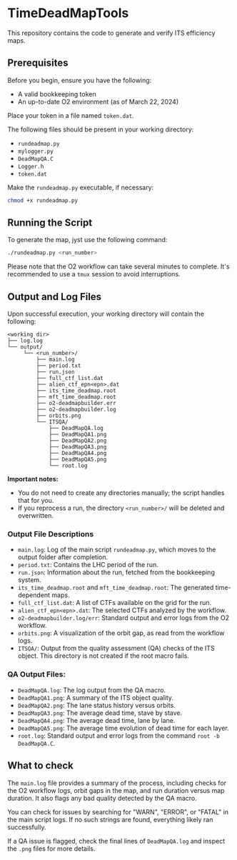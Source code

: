 
# TimeDeadMapTools

This repository contains the code to generate and verify ITS efficiency maps.

## Prerequisites

Before you begin, ensure you have the following:
- A valid bookkeeping token
- An up-to-date O2 environment (as of March 22, 2024)

Place your token in a file named `token.dat`.

The following files should be present in your working directory:
- `rundeadmap.py`
- `mylogger.py`
- `DeadMapQA.C`
- `Logger.h`
- `token.dat`

Make the `rundeadmap.py` executable, if necessary:
```bash
chmod +x rundeadmap.py
```

## Running the Script

To generate the map, jyst use the following command:
```bash
./rundeadmap.py <run_number>
```
Please note that the O2 workflow can take several minutes to complete. It's recommended to use a `tmux` session to avoid interruptions.

## Output and Log Files

Upon successful execution, your working directory will contain the following:

```
<working dir>
├── log.log
└── output/
     └── <run_number>/
         ├── main.log
         ├── period.txt
         ├── run.json
         ├── full_ctf_list.dat
         ├── alien_ctf_epn<epn>.dat
         ├── its_time_deadmap.root
         ├── mft_time_deadmap.root
         ├── o2-deadmapbuilder.err
         ├── o2-deadmapbuilder.log
         ├── orbits.png
         └── ITSQA/
             ├── DeadMapQA.log
             ├── DeadMapQA1.png
             ├── DeadMapQA2.png
             ├── DeadMapQA3.png
             ├── DeadMapQA4.png
             ├── DeadMapQA5.png
             └── root.log
```

**Important notes:**
- You do not need to create any directories manually; the script handles that for you.
- If you reprocess a run, the directory `<run_number>/` will be deleted and overwritten.

### Output File Descriptions
- `main.log`: Log of the main script `rundeadmap.py`, which moves to the output folder after completion.
- `period.txt`: Contains the LHC period of the run.
- `run.json`: Information about the run, fetched from the bookkeeping system.
- `its_time_deadmap.root` and `mft_time_deadmap.root`: The generated time-dependent maps.
- `full_ctf_list.dat`: A list of CTFs available on the grid for the run.
- `alien_ctf_epn<epn>.dat`: The selected CTFs analyzed by the workflow.
- `o2-deadmapbuilder.log/err`: Standard output and error logs from the O2 workflow.
- `orbits.png`: A visualization of the orbit gap, as read from the workflow logs.
- `ITSQA/`: Output from the quality assessment (QA) checks of the ITS object. This directory is not created if the root macro fails.

### QA Output Files:
- `DeadMapQA.log`: The log output from the QA macro.
- `DeadMapQA1.png`: A summary of the ITS object quality.
- `DeadMapQA2.png`: The lane status history versus orbits.
- `DeadMapQA3.png`: The average dead time, stave by stave.
- `DeadMapQA4.png`: The average dead time, lane by lane.
- `DeadMapQA5.png`: The average time evolution of dead time for each layer.
- `root.log`: Standard output and error logs from the command `root -b DeadMapQA.C`.

## What to check

The `main.log` file provides a summary of the process, including checks for the O2 workflow logs, orbit gaps in the map, and run duration versus map duration. It also flags any bad quality detected by the QA macro. 

You can check for issues by searching for "WARN", "ERROR", or "FATAL" in the main script logs. If no such strings are found, everything likely ran successfully.

If a QA issue is flagged, check the final lines of `DeadMapQA.log` and inspect the `.png` files for more details.
